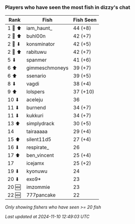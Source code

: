 ### Players who have seen the most fish in dizzy's chat
| Rank | Fish | Fish Seen |
|------|--------|-----------|
| 1 🥇 ⬆ | iam_haunt_  | 44 (+8) |
| 2 🥈 ⬆ | buhl00n  | 42 (+7) |
| 2 🥈 ⬇ | konsminator  | 42 (+5) |
| 2 🥈 ⬆ | rabituwu  | 42 (+7) |
| 5 ⬇ | spanmer  | 41 (+6) |
| 6 ⬆ | gimmeschmoneys  | 39 (+7) |
| 6 ⬆ | ssenario  | 39 (+5) |
| 8 ⬇ | vagdi  | 38 (+4) |
| 9 ⬆ | lolspers  | 37 (+10) |
| 10 ⬇ | aceleju  | 36 |
| 11 ⬇ | burnend  | 34 (+7) |
| 11 ⬇ | kukkuri  | 34 (+7) |
| 13 ⬆ | simplydrack  | 30 (+5) |
| 14  | tairaaaaa  | 29 (+4) |
| 15 ⬆ | silent11d5  | 27 (+4) |
| 16 ⬇ | respirate_  | 26 |
| 17 ⬆ | ben_vincent  | 25 (+4) |
| 17  | icejamx  | 25 (+2) |
| 19 ⬇ | kyonuwu  | 24 |
| 20 ⬇ | exo9*  | 23 |
| 20 🆕 | imzommie  | 23 |
| 22 🆕 | 777pancake  | 22 |

_Only showing fishers who have seen >= 20 fish_

_Last updated at 2024-11-10 12:49:03 UTC_